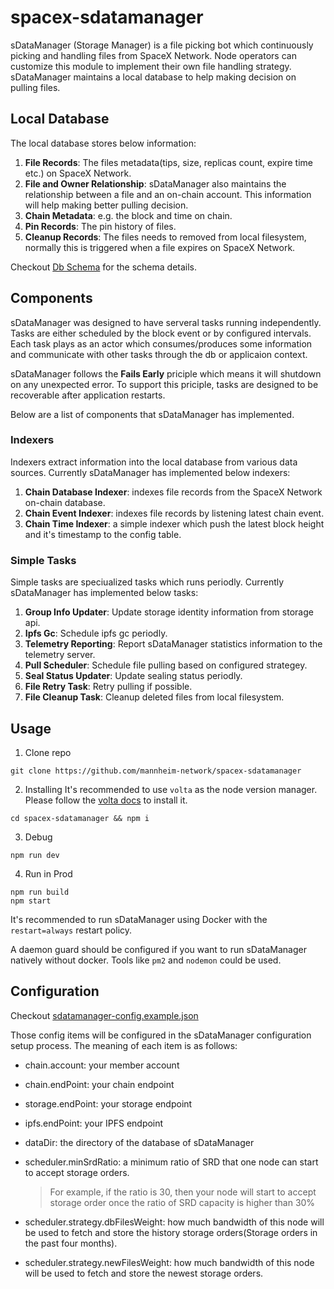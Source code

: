 # spacex-sdatamanager
sDataManager (Storage Manager) is a file picking bot which continuously picking and handling files from SpaceX Network. Node operators can customize this module to implement their own file handling strategy. sDataManager maintains a local database to help making decision on pulling files.

## Local Database
The local database stores below information:
1. **File Records**: The files metadata(tips, size, replicas count, expire time etc.) on SpaceX Network.
2. **File and Owner Relationship**: sDataManager also maintains the relationship between a file and an on-chain account. This information will help making better pulling decision.
3. **Chain Metadata**: e.g. the block and time on chain.
4. **Pin Records**: The pin history of files.
5. **Cleanup Records**: The files needs to removed from local filesystem, normally this is triggered when a file expires on SpaceX Network.

Checkout [Db Schema](db-schema.md) for the schema details.

## Components
sDataManager was designed to have serveral tasks running independently. Tasks are either scheduled by the block event or by configured intervals. Each task plays as an actor which consumes/produces some information and communicate with other tasks through the db or applicaion context.

sDataManager follows the **Fails Early** priciple which means it will shutdown on any unexpected error. To support this priciple, tasks are designed to be recoverable after application restarts.

Below are a list of components that sDataManager has implemented.
### Indexers
Indexers extract information into the local database from various data sources. Currently sDataManager has implemented below indexers:
1. **Chain Database Indexer**: indexes file records from the SpaceX Network on-chain database.
2. **Chain Event Indexer**: indexes file records by listening latest chain event.
3. **Chain Time Indexer**: a simple indexer which push the latest block height and it's timestamp to the config table.

### Simple Tasks
Simple tasks are speciualized tasks which runs periodly. Currently sDataManager has implemented below tasks:
1. **Group Info Updater**: Update storage identity information from storage api.
2. **Ipfs Gc**: Schedule ipfs gc periodly.
3. **Telemetry Reporting**: Report sDataManager statistics information to the telemetry server.
4. **Pull Scheduler**: Schedule file pulling based on configured strategey.
5. **Seal Status Updater**: Update sealing status periodly.
6. **File Retry Task**: Retry pulling if possible.
7. **File Cleanup Task**: Cleanup deleted files from local filesystem.

## Usage

1. Clone repo

```shell
git clone https://github.com/mannheim-network/spacex-sdatamanager
```

2. Installing
It's recommended to use `volta` as the node version manager. Please follow the [volta docs](https://docs.volta.sh/guide/getting-started) to install it.

```shell
cd spacex-sdatamanager && npm i
```

3. Debug

```shell
npm run dev
```

4. Run in Prod
```shell
npm run build
npm start
```

It's recommended to run sDataManager using Docker with the `restart=always` restart policy.

A daemon guard should be configured if you want to run sDataManager natively without docker. Tools like `pm2` and `nodemon` could be used.

## Configuration

Checkout [sdatamanager-config.example.json](data/sdatamanager-config.example.json)

Those config items will be configured in the sDataManager configuration setup process. The meaning of each item is as follows:

* chain.account: your member account
* chain.endPoint: your chain endpoint
* storage.endPoint: your storage endpoint
* ipfs.endPoint: your IPFS endpoint
* dataDir: the directory of the database of sDataManager
* scheduler.minSrdRatio: a minimum ratio of SRD that one node can start to accept storage orders.

    > For example, if the ratio is 30, then your node will start to accept storage order once the ratio of SRD capacity is higher than 30%

* scheduler.strategy.dbFilesWeight: how much bandwidth of this node will be used to fetch and store the history storage orders(Storage orders in the past four months).
* scheduler.strategy.newFilesWeight: how much bandwidth of this node will be used to fetch and store the newest storage orders.
